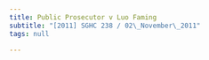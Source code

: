 ```yaml
---
title: Public Prosecutor v Luo Faming
subtitle: "[2011] SGHC 238 / 02\_November\_2011"
tags: null

---
```


